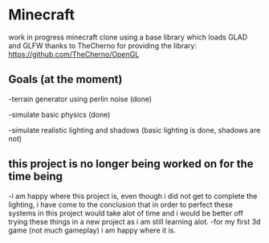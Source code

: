 # Minecraft 
work in progress minecraft clone using a base library which loads GLAD and GLFW
thanks to TheCherno for providing the library: https://github.com/TheCherno/OpenGL
## Goals (at the moment)
-terrain generator using perlin noise (done)

-simulate basic physics (done)

-simulate realistic lighting and shadows (basic lighting is done, shadows are not)

## this project is no longer being worked on for the time being
-i am happy where this project is, even though i did not get to complete the lighting,
 i have come to the conclusion that in order to perfect these systems in this project
 would take alot of time and i would be better off trying these things in a new project
 as i am still learning alot.
-for my first 3d game (not much gameplay) i am happy where it is.
